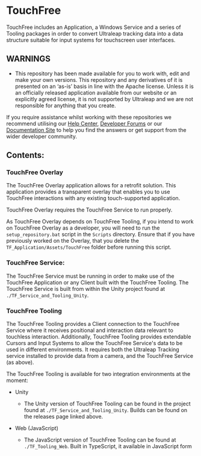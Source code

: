 # TouchFree
TouchFree includes an Application, a Windows Service and a series of Tooling packages in order to
convert Ultraleap tracking data into a data structure suitable for input systems for touchscreen
user interfaces.

## WARNINGS
- This repository has been made available for you to work with, edit and make your own versions.
This repository and any derivatives of it is presented on an ‘as-is’ basis in line with the Apache
license. Unless it is an officially released application available from our website or an explicitly
agreed license, it is not supported by Ultraleap and we are not responsible for anything that you
create.

If you require assistance whilst working with these repositories we recommend utilising our [Help Center](https://forums.leapmotion.com/), [Developer Forums](https://support.leapmotion.com/hc/en-us) or our [Documentation Site](https://docs.ultraleap.com/) to help you find the answers or get support from the wider developer community.

## Contents:

### TouchFree Overlay

The TouchFree Overlay application allows for a retrofit solution. This application provides
a transparent overlay that enables you to use TouchFree interactions with any existing touch-supported application.

TouchFree Overlay requires the TouchFree Service to run properly.

As TouchFree Overlay depends on TouchFree Tooling, if you intend to work on TouchFree Overlay as a
developer, you will need to run the `setup_repository.bat` script in the `Scripts` directory. Ensure
that if you have previously worked on the Overlay, that you delete the `TF_Application/Assets/TouchFree`
folder before running this script.

### TouchFree Service:

The TouchFree Service must be running in order to make use of the TouchFree Application or any Client built with the TouchFree Tooling.
The TouchFree Service is built from within the Unity project found at `./TF_Service_and_Tooling_Unity`.

### TouchFree Tooling

The TouchFree Tooling provides a Client connection to the TouchFree Service where it receives positional and interaction data relevant to touchless interaction.
Additionally, TouchFree Tooling provides extendable Cursors and Input Systems to allow the TouchFree Service's data to be used in different environments. It requires
both the Ultraleap Tracking service installed to provide data from a camera, and the TouchFree Service
(as above).

The TouchFree Tooling is available for two integration environments at the moment:

* Unity
  * The Unity version of TouchFree Tooling can be found in the project found at
  `./TF_Service_and_Tooling_Unity`. Builds can be found on the releases page linked above.

* Web (JavaScript)
  * The JavaScript version of TouchFree Tooling can be found at
  `./TF_Tooling_Web`. Built in TypeScript, it available in JavaScript form
